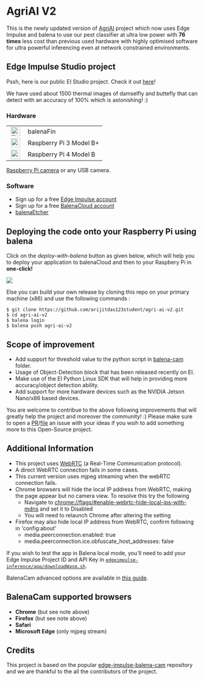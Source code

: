 # AgriAI V2
This is the newly updated version of [AgriAI](https://bit.ly/projectAgriAI) project which now uses Edge Impulse and balena to use our pest classifier at ultra low power with **76 times** less cost than previous used hardware with highly optimised software for ultra powerful inferencing even at network constrained environments.

## Edge Impulse Studio project
Pssh, here is our public EI Studio project. Check it out [here](https://studio.edgeimpulse.com/public/12041/latest)!

We have used about 1500 thermal images of damselfly and buttefly that can detect with an accuracy of 100% which is astonishing! :)

### Hardware
<table>
<tr><td>
<img height="24px" src="https://files.balena-cloud.com/images/fincm3/2.58.3%2Brev1.prod/logo.svg" alt="fincm3" style="max-width: 100%; margin: 0px 4px;"></td><td> balenaFin</td>
</tr>
<tr><td>
<img height="24px" src="https://files.balena-cloud.com/images/raspberrypi3/2.58.3%2Brev1.prod/logo.svg" alt="raspberrypi3" style="max-width: 100%; margin: 0px 4px;"></td><td>Raspberry Pi 3 Model B+</td>
</tr>
<tr><td>
<img height="24px" src="https://files.balena-cloud.com/images/raspberrypi4-64/2.65.0%2Brev1.prod/logo.svg" alt="raspberrypi4-64" style="max-width: 100%; margin: 0px 4px;"></td><td>Raspberry Pi 4 Model B</td>
</tr>
</table>

 [Raspberry Pi camera](https://www.raspberrypi.org/products/camera-module-v2/) or any USB camera.

### Software

* Sign up for a free [Edge Impulse account](https://edgeimpulse.com/)
* Sign up for a free [BalenaCloud account](https://www.balena.io/)
* [balenaEtcher](https://www.balena.io/etcher/)

## Deploying the code onto your Raspberry Pi using balena

Click on the *deploy-with-balena* button as given below, which will help you to deploy your application to balenaCloud and then to your Raspbery Pi in **one-click!**

[![](https://balena.io/deploy.png)](https://dashboard.balena-cloud.com/deploy?repoUrl=https://github.com/arijitdas123student/agri-ai-v2)

Else you can build your own release by cloning this repo on your primary machine (x86) and use the following commands :
```
$ git clone https://github.com/arijitdas123student/agri-ai-v2.git
$ cd agri-ai-v2
$ balena login
$ balena push agri-ai-v2
```
## Scope of improvement
* Add support for threshold value to the python script in [balena-cam](https://github.com/arijitdas123student/agri-ai-v2/blob/master/balena-cam/app/server.py) folder.
* Usage of Object-Detection block that has been released recently on EI.
* Make use of the EI Python Linux SDK that will help in providing more accuracy/object detection ability.
* Add support for more hardware devices such as the NVIDIA Jetson Nano/x86 based devices.

You are welcome to contribue to the above following improvements that will greatly help the project and moreover the community! :)
Please make sure to open a [PR](https://github.com/arijitdas123student/agri-ai-v2/pulls)/[file](https://github.com/arijitdas123student/agri-ai-v2/issues) an issue with your ideas if you wsih to add something more to this Open-Source project.

## Additional Information

- This project uses [WebRTC](https://webrtc.org/) (a Real-Time Communication protocol).
- A direct WebRTC connection fails in some cases.
- This current version uses mjpeg streaming when the webRTC connection fails.
- Chrome browsers will hide the local IP address from WebRTC, making the page appear but no camera view. To resolve this try the following
  - Navigate to [chrome://flags/#enable-webrtc-hide-local-ips-with-mdns](chrome://flags/#enable-webrtc-hide-local-ips-with-mdns) and set it to Disabled
  - You will need to relaunch Chrome after altering the setting
- Firefox may also hide local IP address from WebRTC, confirm following in 'config:about'
  - media.peerconnection.enabled: true
  - media.peerconnection.ice.obfuscate_host_addresses: false

If you wish to test the app in Balena local mode, you'll need to add your Edge Impulse Project ID and API Key in [`edgeimpulse-inference/app/downloadWasm.sh`](edgeimpulse-inference/app/downloadWasm.sh).

BalenaCam advanced options are available in [this guide](BALENA-OPTIONS.md).

## BalenaCam supported browsers

- **Chrome** (but see note above)
- **Firefox** (but see note above)
- **Safari**
- **Microsoft Edge** (only mjpeg stream)

## Credits 
This project is based on the popular [edge-impulse-balena-cam](https://github.com/edgeimpulse/balena-cam-tinyml) repository and we are thankful to the all the contributors of the project.
